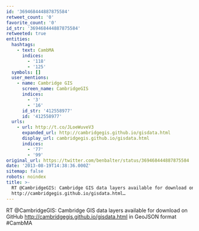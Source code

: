 ```yaml
---
id: '369468444887875584'
retweet_count: '0'
favorite_count: '0'
id_str: '369468444887875584'
retweeted: true
entities:
  hashtags:
    - text: CambMA
      indices:
        - '118'
        - '125'
  symbols: []
  user_mentions:
    - name: Cambridge GIS
      screen_name: CambridgeGIS
      indices:
        - '3'
        - '16'
      id_str: '412558977'
      id: '412558977'
  urls:
    - url: http://t.co/JLoeWuveV3
      expanded_url: http://cambridgegis.github.io/gisdata.html
      display_url: cambridgegis.github.io/gisdata.html
      indices:
        - '77'
        - '99'
original_url: https://twitter.com/benbalter/status/369468444887875584
date: '2013-08-19T14:38:36.000Z'
sitemap: false
robots: noindex
title: >-
  RT @CambridgeGIS: Cambridge GIS data layers available for download on GitHub
  http://cambridgegis.github.io/gisdata.html…
---
```


RT @CambridgeGIS: Cambridge GIS data layers available for download on GitHub http://cambridgegis.github.io/gisdata.html in GeoJSON format #CambMA